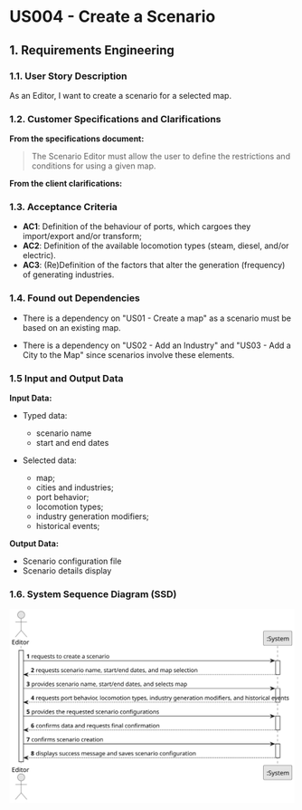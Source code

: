 # US004 - Create a Scenario

## 1. Requirements Engineering

### 1.1. User Story Description

As an Editor, I want to create a scenario for a selected map.

### 1.2. Customer Specifications and Clarifications

**From the specifications document:**

>	The Scenario Editor must allow the user to define the restrictions and conditions for using a given map.

**From the client clarifications:**



### 1.3. Acceptance Criteria

* **AC1**: Definition of the behaviour of ports, which cargoes they import/export and/or transform;
* **AC2**: Definition of the available locomotion types (steam, diesel, and/or electric).
* **AC3**: (Re)Definition of the factors that alter the generation (frequency) of generating industries.
### 1.4. Found out Dependencies

* There is a dependency on "US01 - Create a map" as a scenario must be based on an existing map.

* There is a dependency on "US02 - Add an Industry" and "US03 - Add a City to the Map" since scenarios involve these elements.

### 1.5 Input and Output Data

**Input Data:**

* Typed data:
  * scenario name
  * start and end dates


* Selected data:
  * map;
  * cities and industries;
  * port behavior;
  * locomotion types;
  * industry generation modifiers;
  * historical events;

**Output Data:**

* Scenario configuration file
* Scenario details display

### 1.6. System Sequence Diagram (SSD)

![System Sequence Diagram](svg/US004-SSD.svg)



